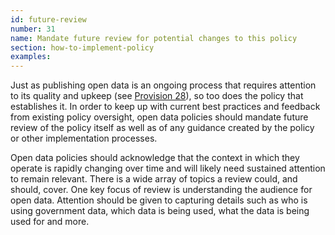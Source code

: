 ```yaml
---
id: future-review
number: 31
name: Mandate future review for potential changes to this policy
section: how-to-implement-policy
examples: 
---
```


<p>Just as publishing open data is an ongoing process that requires attention to its quality and upkeep (see <a href="http://sunlightfoundation.com/opendataguidelines/#data-quality">Provision 28</a>), so too does the policy that establishes it. In order to keep up with current best practices and feedback from existing policy oversight, open data policies should mandate future review of the policy itself as well as of any guidance created by the policy or other implementation processes.</p>
<p>Open data policies should acknowledge that the context in which they operate is rapidly changing over time and will likely need sustained attention to remain relevant. There is a wide array of topics a review could, and should, cover. One key focus of review is understanding the audience for open data. Attention should be given to capturing details such as who is using government data, which data is being used, what the data is being used for and more.</p>